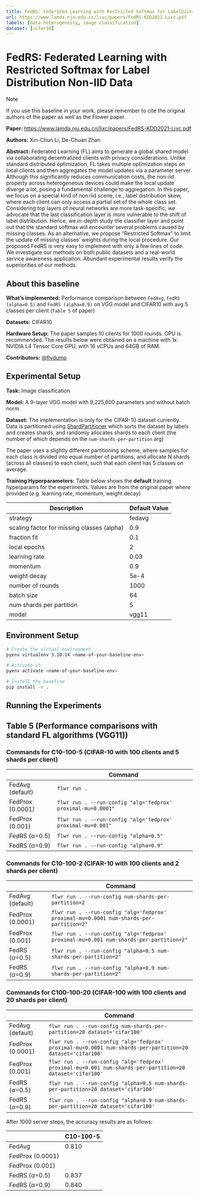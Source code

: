 ```yaml
---
title: FedRS: Federated Learning with Restricted Softmax for LabelDistribution Non-IID Data
url: https://www.lamda.nju.edu.cn/lixc/papers/FedRS-KDD2021-Lixc.pdf
labels: [data heterogeneity, image classification] 
dataset: [cifar10] 
---
```


# FedRS: Federated Learning with Restricted Softmax for Label Distribution Non-IID Data

> [!NOTE]
> If you use this baseline in your work, please remember to cite the original authors of the paper as well as the Flower paper.

**Paper:** https://www.lamda.nju.edu.cn/lixc/papers/FedRS-KDD2021-Lixc.pdf

**Authors:** Xin-Chun Li, De-Chuan Zhan

**Abstract:** Federated Learning (FL) aims to generate a global shared model via collaborating decentralized clients with privacy considerations. Unlike standard distributed optimization, FL takes multiple optimization steps on local clients and then aggregates the model updates via a parameter server. Although this significantly reduces communication costs, the non-iid property across heterogeneous devices could make the local update diverge a lot, posing a fundamental challenge to aggregation. In this paper, we focus on a special kind of non-iid scene, i.e., label distribution skew, where each client can only access a partial set of the whole class set. Considering top layers of neural networks are more task-specific, we advocate that the last classification layer is more vulnerable to the shift of label distribution. Hence, we in-depth study the classifier layer and point out that the standard softmax will encounter several problems caused by missing classes. As an alternative, we propose “Restricted Softmax" to limit the update of missing classes’ weights during the local procedure. Our proposed FedRS is very easy to implement with only a few lines of code. We investigate our methods on both public datasets and a real-world service awareness application. Abundant experimental results verify the superiorities of our methods.

## About this baseline

**What’s implemented:** Performance comparison between `FedAvg`, `FedRS (alpha=0.5)` and `FedRS (alpha=0.9)` on VGG model and CIFAR10 with avg 5 classes per client (`Table 5` of paper)

**Datasets:** CIFAR10

**Hardware Setup:** The paper samples 10 clients for 1000 rounds. GPU is recommended. The results below were obtained on a machine with 1x NVIDIA L4 Tensor Core GPU, with 16 vCPUs and 64GB of RAM.

**Contributors:** [@flydump](https://github.com/flydump)

## Experimental Setup

**Task:** Image classification

**Model:** A 9-layer VGG model with 9,225,600 parameters and without batch norm. 

**Dataset:** The implementation is only for the CIFAR-10 dataset currently. Data is partitioned using [ShardPartitioner](https://flower.ai/docs/datasets/ref-api/flwr_datasets.partitioner.ShardPartitioner.html) which sorts the dataset by labels and creates shards, and randomly allocates shards to each client (the number of which depends on the `num-shards-per-partition` arg)

The paper uses a slightly different partitioning scheme, where samples for each class is divided into equal number of partitions, and allocate N shards (across all classes) to each client, such that each client has 5 classes on average.

**Training Hyperparameters:** Table below shows the **default** training hyperparams for the experiments. Values are from the original paper where provided (e.g. learning rate, momentum, weight decay)

| Description | Default Value |
| ----------- | ----- |
| strategy | fedavg |
| scaling factor for missing classes (alpha) | 0.9 |
| fraction fit | 0.1 |
| local epochs | 2 |
| learning rate | 0.03 |
| momentum | 0.9 |
| weight decay | 5e-4 |
| number of rounds | 1000 |
| batch size | 64 |
| num shards per partition | 5 |
| model | vgg11 |

## Environment Setup


```bash
# Create the virtual environment
pyenv virtualenv 3.10.14 <name-of-your-baseline-env>

# Activate it
pyenv activate <name-of-your-baseline-env>

# Install the baseline
pip install -e .
```

## Running the Experiments

## Table 5 (Performance comparisons with standard FL algorithms (VGG11))

### Commands for C10-100-5 (CIFAR-10 with 100 clients and 5 shards per client)

|  | Command
| ----------- | ----- | 
| FedAvg (default) | `flwr run .` | 
| FedProx (0.0001)| `flwr run . --run-config "alg='fedprox' proximal-mu=0.0001"` | 
| FedProx (0.001)| `flwr run . --run-config "alg='fedprox' proximal-mu=0.001"` | 
| FedRS ($\alpha$=0.5)| `flwr run . --run-config "alpha=0.5"` | 
| FedRS ($\alpha$=0.9) | `flwr run . --run-config "alpha=0.9"` | 

### Commands for C10-100-2 (CIFAR-10 with 100 clients and 2 shards per client)

|  | Command
| ----------- | ----- | 
| FedAvg (default) | `flwr run . --run-config num-shards-per-partition=2` | 
| FedProx (0.0001)| `flwr run . --run-config "alg='fedprox' proximal-mu=0.0001 num-shards-per-partition=2"` | 
| FedProx (0.001)| `flwr run . --run-config "alg='fedprox' proximal-mu=0.001 num-shards-per-partition=2"` | 
| FedRS ($\alpha$=0.5)| `flwr run . --run-config "alpha=0.5 num-shards-per-partition=2"` | 
| FedRS ($\alpha$=0.9) | `flwr run . --run-config "alpha=0.9 num-shards-per-partition=2"` | 

### Commands for C100-100-20 (CIFAR-100 with 100 clients and 20 shards per client)

|  | Command
| ----------- | ----- | 
| FedAvg (default) | `flwr run . --run-config num-shards-per-partition=20 dataset='cifar100'` | 
| FedProx (0.0001)| `flwr run . --run-config "alg='fedprox' proximal-mu=0.0001 num-shards-per-partition=20 dataset='cifar100'` | 
| FedProx (0.001)| `flwr run . --run-config "alg='fedprox' proximal-mu=0.001 num-shards-per-partition=20 dataset='cifar100'` | 
| FedRS ($\alpha$=0.5)| `flwr run . --run-config "alpha=0.5 num-shards-per-partition=20 dataset='cifar100'` | 
| FedRS ($\alpha$=0.9) | `flwr run . --run-config "alpha=0.9 num-shards-per-partition=20 dataset='cifar100'` | 


After 1000 server steps, the accuracy results are as follows:

|  | C10-100-5 
| ----------- | ----- |
| FedAvg | 0.810 | 
| FedProx (0.0001)|  | 
| FedProx (0.001)|  | 
| FedRS ($\alpha$=0.5)| 0.837 | 
| FedRS ($\alpha$=0.9) | 0.840 | 
